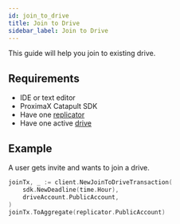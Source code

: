 ```yaml
---
id: join_to_drive
title: Join to Drive
sidebar_label: Join to Drive
---
```


This guide will help you join to existing drive.

## Requirements
- IDE or text editor
- ProximaX Catapult SDK
- Have one [replicator](../roles/replicator.md)
- Have one active [drive](../built_in_features/drive/overview.md)

## Example
A user gets invite and wants to join a drive.

```go
joinTx, _ := client.NewJoinToDriveTransaction(
    sdk.NewDeadline(time.Hour),
    driveAccount.PublicAccount,
)
joinTx.ToAggregate(replicator.PublicAccount)
```